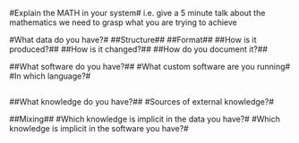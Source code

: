 #Explain the MATH in your system#
i.e. give a 5 minute talk about the mathematics we need to grasp what you are trying to achieve

#What data do you have?#
##Structure##
##Format##
##How is it produced?##
##How is it changed?##
##How do you document it?##
 

##What software do you have?##
#What custom software are you running#
#In which language?#
## 
 
##What knowledge do you have?##
#Sources of external knowledge?#

 
##Mixing##
#Which knowledge is implicit in the data you have?#
#Which knowledge is implicit in the software you have?#
